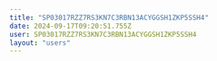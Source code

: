```yaml
---
title: "SP03017RZZ7RS3KN7C3RBN13ACYGGSH1ZKP5SSH4"
date: 2024-09-17T09:20:51.755Z
user: SP03017RZZ7RS3KN7C3RBN13ACYGGSH1ZKP5SSH4
layout: "users"
---
```

    